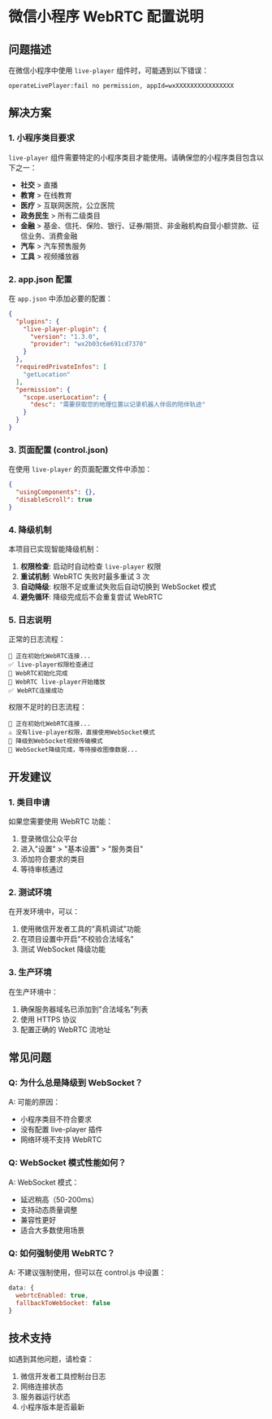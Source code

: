 # 微信小程序 WebRTC 配置说明

## 问题描述

在微信小程序中使用 `live-player` 组件时，可能遇到以下错误：
```
operateLivePlayer:fail no permission, appId=wxXXXXXXXXXXXXXXXX
```

## 解决方案

### 1. 小程序类目要求

`live-player` 组件需要特定的小程序类目才能使用。请确保您的小程序类目包含以下之一：

- **社交** > 直播
- **教育** > 在线教育
- **医疗** > 互联网医院，公立医院
- **政务民生** > 所有二级类目
- **金融** > 基金、信托、保险、银行、证券/期货、非金融机构自营小额贷款、征信业务、消费金融
- **汽车** > 汽车预售服务
- **工具** > 视频播放器

### 2. app.json 配置

在 `app.json` 中添加必要的配置：

```json
{
  "plugins": {
    "live-player-plugin": {
      "version": "1.3.0",
      "provider": "wx2b03c6e691cd7370"
    }
  },
  "requiredPrivateInfos": [
    "getLocation"
  ],
  "permission": {
    "scope.userLocation": {
      "desc": "需要获取您的地理位置以记录机器人伴侣的陪伴轨迹"
    }
  }
}
```

### 3. 页面配置 (control.json)

在使用 `live-player` 的页面配置文件中添加：

```json
{
  "usingComponents": {},
  "disableScroll": true
}
```

### 4. 降级机制

本项目已实现智能降级机制：

1. **权限检查**: 启动时自动检查 `live-player` 权限
2. **重试机制**: WebRTC 失败时最多重试 3 次
3. **自动降级**: 权限不足或重试失败后自动切换到 WebSocket 模式
4. **避免循环**: 降级完成后不会重复尝试 WebRTC

### 5. 日志说明

正常的日志流程：
```
📡 正在初始化WebRTC连接...
✅ live-player权限检查通过
📡 WebRTC初始化完成
📡 WebRTC live-player开始播放
✅ WebRTC连接成功
```

权限不足时的日志流程：
```
📡 正在初始化WebRTC连接...
⚠️ 没有live-player权限，直接使用WebSocket模式
📡 降级到WebSocket视频传输模式
📡 WebSocket降级完成，等待接收图像数据...
```

## 开发建议

### 1. 类目申请

如果您需要使用 WebRTC 功能：
1. 登录微信公众平台
2. 进入"设置" > "基本设置" > "服务类目"
3. 添加符合要求的类目
4. 等待审核通过

### 2. 测试环境

在开发环境中，可以：
1. 使用微信开发者工具的"真机调试"功能
2. 在项目设置中开启"不校验合法域名"
3. 测试 WebSocket 降级功能

### 3. 生产环境

在生产环境中：
1. 确保服务器域名已添加到"合法域名"列表
2. 使用 HTTPS 协议
3. 配置正确的 WebRTC 流地址

## 常见问题

### Q: 为什么总是降级到 WebSocket？
A: 可能的原因：
- 小程序类目不符合要求
- 没有配置 live-player 插件
- 网络环境不支持 WebRTC

### Q: WebSocket 模式性能如何？
A: WebSocket 模式：
- 延迟稍高（50-200ms）
- 支持动态质量调整
- 兼容性更好
- 适合大多数使用场景

### Q: 如何强制使用 WebRTC？
A: 不建议强制使用，但可以在 control.js 中设置：
```javascript
data: {
  webrtcEnabled: true,
  fallbackToWebSocket: false
}
```

## 技术支持

如遇到其他问题，请检查：
1. 微信开发者工具控制台日志
2. 网络连接状态
3. 服务器运行状态
4. 小程序版本是否最新 